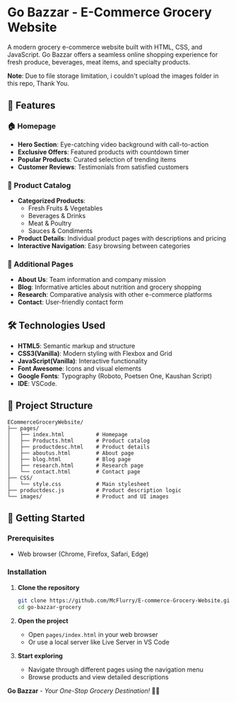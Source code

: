 # Go Bazzar - E-Commerce Grocery Website

A modern grocery e-commerce website built with HTML, CSS, and JavaScript. Go Bazzar offers a seamless online shopping experience for fresh produce, beverages, meat items, and specialty products.

**Note**:
Due to file storage limitation, i couldn't upload the images folder in this repo, Thank You.

## 🌟 Features

### 🏠 Homepage
- **Hero Section**: Eye-catching video background with call-to-action
- **Exclusive Offers**: Featured products with countdown timer
- **Popular Products**: Curated selection of trending items
- **Customer Reviews**: Testimonials from satisfied customers

### 🛒 Product Catalog
- **Categorized Products**: 
  - Fresh Fruits & Vegetables
  - Beverages & Drinks
  - Meat & Poultry
  - Sauces & Condiments
- **Product Details**: Individual product pages with descriptions and pricing
- **Interactive Navigation**: Easy browsing between categories

### 📱 Additional Pages
- **About Us**: Team information and company mission
- **Blog**: Informative articles about nutrition and grocery shopping
- **Research**: Comparative analysis with other e-commerce platforms
- **Contact**: User-friendly contact form 

## 🛠️ Technologies Used

- **HTML5**: Semantic markup and structure
- **CSS3(Vanilla)**: Modern styling with Flexbox and Grid
- **JavaScript(Vanilla)**: Interactive functionality 
- **Font Awesome**: Icons and visual elements
- **Google Fonts**: Typography (Roboto, Poetsen One, Kaushan Script)
- **IDE**: VSCode.

## 📁 Project Structure

```
ECommerceGroceryWebsite/
├── pages/
│   ├── index.html          # Homepage
│   ├── Products.html       # Product catalog
│   ├── productdesc.html    # Product details
│   ├── aboutus.html        # About page
│   ├── blog.html           # Blog page
│   ├── research.html       # Research page
│   └── contact.html        # Contact page
├── CSS/
│   └── style.css           # Main stylesheet
├── productdesc.js          # Product description logic
└── images/                 # Product and UI images
```

## 🚀 Getting Started

### Prerequisites
- Web browser (Chrome, Firefox, Safari, Edge)


### Installation

1. **Clone the repository**
   ```bash
   git clone https://github.com/McFlurry/E-commerce-Grocery-Website.git
   cd go-bazzar-grocery
   ```

2. **Open the project**
   - Open `pages/index.html` in your web browser
   - Or use a local server like Live Server in VS Code

3. **Start exploring**
   - Navigate through different pages using the navigation menu
   - Browse products and view detailed descriptions

**Go Bazzar** - *Your One-Stop Grocery Destination!* 🛒✨
```

